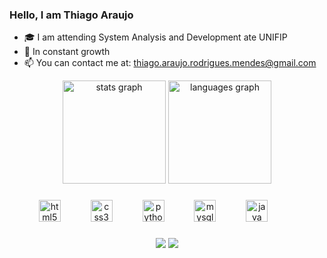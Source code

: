 ### Hello, I am Thiago Araujo

- 🎓 I am attending System Analysis and Development ate UNIFIP
- 🌱 In constant growth
- 📫 You can contact me at: thiago.araujo.rodrigues.mendes@gmail.com<br>

<div align="center">
  <img src="https://github-readme-stats.vercel.app/api?username=thiago-arauj&hide_title=false&hide_rank=false&show_icons=true&include_all_commits=true&count_private=true&disable_animations=false&theme=tokyonight&locale=en&hide_border=true" height="165em" alt="stats graph"  />
  <img src="https://github-readme-stats.vercel.app/api/top-langs?username=thiago-arauj&locale=en&hide_title=false&layout=compact&card_width=320&langs_count=7&theme=tokyonight&hide_border=true" height="165em" alt="languages graph"  />
</div>

###

<div align="center">
  <img src="https://cdn.jsdelivr.net/gh/devicons/devicon/icons/html5/html5-plain-wordmark.svg" height="35" alt="html5 logo"  />
  <img width="40" />
  <img src="https://cdn.jsdelivr.net/gh/devicons/devicon/icons/css3/css3-plain-wordmark.svg" height="35" alt="css3 logo"  />
  <img width="40" />
  <img src="https://cdn.jsdelivr.net/gh/devicons/devicon/icons/python/python-original.svg" height="35" alt="python logo"  />
  <img width="40" />
  <img src="https://cdn.jsdelivr.net/gh/devicons/devicon/icons/mysql/mysql-original.svg" height="35" alt="mysql logo"  />
  <img width="40" />
  <img src="https://cdn.jsdelivr.net/gh/devicons/devicon/icons/java/java-original.svg" height="35" alt="java logo"  />
  <img width="40" />
</div>

###

 <div align='center'> 
  <a href = "mailto:thiago.araujo.rodrigues.mendes@gmail.com"><img src="https://img.shields.io/badge/-Gmail-%23333?style=for-the-badge&logo=gmail&logoColor=white" target="_blank"></a>
  <a href="www.linkedin.com/in/thiago-rodrigues-88b59029b" target="_blank"><img src="https://img.shields.io/badge/-LinkedIn-%230077B5?style=for-the-badge&logo=linkedin&logoColor=white" target="_blank"></a> 
 
</div>
